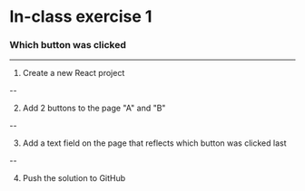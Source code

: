 # In-class exercise 1
### Which button was clicked
---

1) Create a new React project

--

2) Add 2 buttons to the page "A" and "B"

--

3) Add a text field on the page that reflects which button was clicked last

--

4) Push the solution to GitHub
